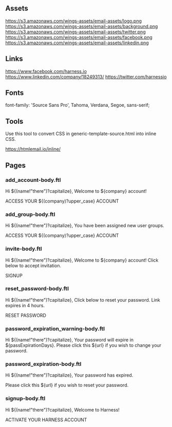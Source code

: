 ## Assets

https://s3.amazonaws.com/wings-assets/email-assets/logo.png
https://s3.amazonaws.com/wings-assets/email-assets/background.png
https://s3.amazonaws.com/wings-assets/email-assets/twitter.png
https://s3.amazonaws.com/wings-assets/email-assets/facebook.png
https://s3.amazonaws.com/wings-assets/email-assets/linkedin.png

## Links

https://www.facebook.com/harness.io
https://www.linkedin.com/company/18249313/
https://twitter.com/harnessio

## Fonts

font-family: 'Source Sans Pro', Tahoma, Verdana, Segoe, sans-serif;

## Tools

Use this tool to convert CSS in generic-template-source.html into inline CSS.

https://htmlemail.io/inline/

## Pages

### add_account-body.ftl

Hi ${(name!"there")?capitalize},
Welcome to ${company} account!

ACCESS YOUR ${(company)?upper_case} ACCOUNT


### add_group-body.ftl


Hi ${(name!"there")?capitalize},
You have been assigned new user groups.
      
ACCESS YOUR ${(company)?upper_case} ACCOUNT

### invite-body.ftl

Hi ${(name!"there")?capitalize},
Welcome to ${company} account! Click below to accept invitation.

SIGNUP

### reset_password-body.ftl

Hi ${(name!"there")?capitalize},
Click below to reset your password. Link expires in 4 hours.

RESET PASSWORD

### password_expiration_warning-body.ftl

Hi ${(name!"there")?capitalize},
Your password will expire in ${passExpirationDays}.
Please click this ${url} if you wish to change your password.

### password_expiration-body.ftl

Hi ${(name!"there")?capitalize},
Your password has expired.

Please click this ${url} if you wish to reset your password.

### signup-body.ftl

Hi ${(name!"there")?capitalize},
Welcome to Harness!

ACTIVATE YOUR HARNESS ACCOUNT